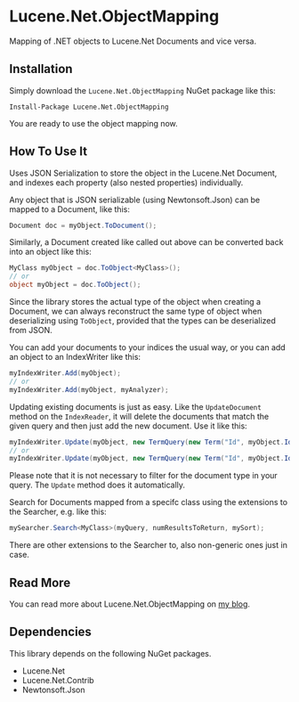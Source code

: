 # Lucene.Net.ObjectMapping
Mapping of .NET objects to Lucene.Net Documents and vice versa.

Installation
------------
Simply download the `Lucene.Net.ObjectMapping` NuGet package like this:

```
Install-Package Lucene.Net.ObjectMapping
```

You are ready to use the object mapping now.

How To Use It
-------------

Uses JSON Serialization to store the object in the Lucene.Net Document, and indexes each property (also nested properties) individually.

Any object that is JSON serializable (using Newtonsoft.Json) can be mapped to a Document, like this:

```c#
Document doc = myObject.ToDocument();
```

Similarly, a Document created like called out above can be converted back into an object like this:

```c#
MyClass myObject = doc.ToObject<MyClass>();
// or
object myObject = doc.ToObject();
```

Since the library stores the actual type of the object when creating a Document, we can always reconstruct the same type
of object when deserializing using `ToObject`, provided that the types can be deserialized from JSON.

You can add your documents to your indices the usual way, or you can add an object to an IndexWriter like this:

```c#
myIndexWriter.Add(myObject);
// or
myIndexWriter.Add(myObject, myAnalyzer);
```

Updating existing documents is just as easy. Like the `UpdateDocument` method on the `IndexReader`, it will delete the
documents that match the given query and then just add the new document. Use it like this:

```c#
myIndexWriter.Update(myObject, new TermQuery(new Term("Id", myObject.Id)));
// or
myIndexWriter.Update(myObject, new TermQuery(new Term("Id", myObject.Id)), myAnalyzer);
```

Please note that it is not necessary to filter for the document type in your query. The `Update` method does it automatically.

Search for Documents mapped from a specifc class using the extensions to the Searcher, e.g. like this:

```c#
mySearcher.Search<MyClass>(myQuery, numResultsToReturn, mySort);
```

There are other extensions to the Searcher to, also non-generic ones just in case.

Read More
---------

You can read more about Lucene.Net.ObjectMapping on [my blog](http://www.cymbeline.ch/lucene-net-objectmapping/).

Dependencies
------------
This library depends on the following NuGet packages.
* Lucene.Net
* Lucene.Net.Contrib
* Newtonsoft.Json
